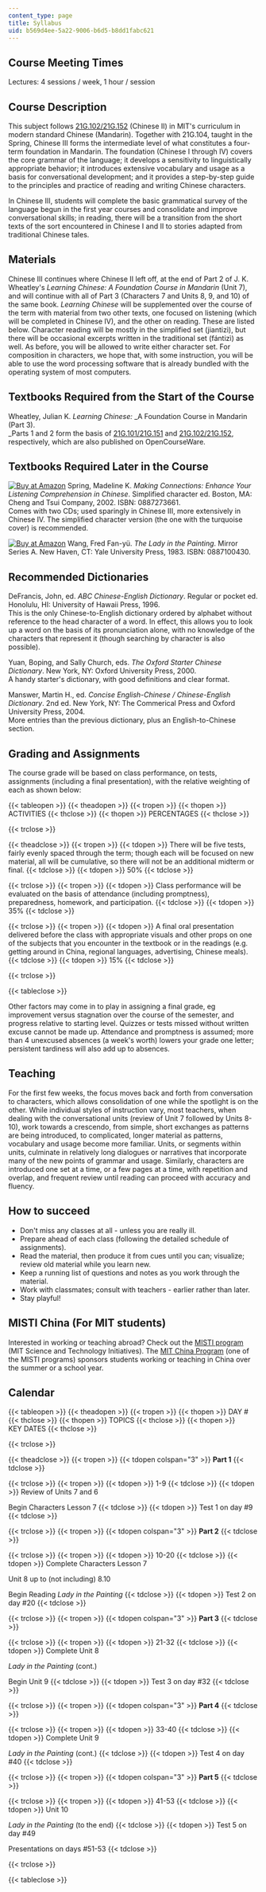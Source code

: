 ```yaml
---
content_type: page
title: Syllabus
uid: b569d4ee-5a22-9006-b6d5-b8dd1fabc621
---
```


Course Meeting Times
--------------------

Lectures: 4 sessions / week, 1 hour / session

Course Description
------------------

This subject follows [21G.102/21G.152](/courses/21g-102-chinese-ii-regular-spring-2015/) (Chinese II) in MIT's curriculum in modern standard Chinese (Mandarin). Together with 21G.104, taught in the Spring, Chinese III forms the intermediate level of what constitutes a four-term foundation in Mandarin. The foundation (Chinese I through IV) covers the core grammar of the language; it develops a sensitivity to linguistically appropriate behavior; it introduces extensive vocabulary and usage as a basis for conversational development; and it provides a step-by-step guide to the principles and practice of reading and writing Chinese characters.

In Chinese III, students will complete the basic grammatical survey of the language begun in the first year courses and consolidate and improve conversational skills; in reading, there will be a transition from the short texts of the sort encountered in Chinese I and II to stories adapted from traditional Chinese tales.

Materials
---------

Chinese III continues where Chinese II left off, at the end of Part 2 of J. K. Wheatley's _Learning Chinese: A Foundation Course in Mandarin_ (Unit 7), and will continue with all of Part 3 (Characters 7 and Units 8, 9, and 10) of the same book. _Learning Chinese_ will be supplemented over the course of the term with material from two other texts, one focused on listening (which will be completed in Chinese IV), and the other on reading. These are listed below. Character reading will be mostly in the simplified set (jiantizì), but there will be occasional excerpts written in the traditional set (fántizì) as well. As before, you will be allowed to write either character set. For composition in characters, we hope that, with some instruction, you will be able to use the word processing software that is already bundled with the operating system of most computers.

Textbooks Required from the Start of the Course
-----------------------------------------------

Wheatley, Julian K. _Learning Chinese:_ _A Foundation Course in Mandarin (Part 3).  
_Parts 1 and 2 form the basis of [21G.101/21G.151](/courses/21g-101-chinese-i-regular-fall-2014/) and [21G.102/21G.152](/courses/21g-102-chinese-ii-regular-spring-2015/), respectively, which are also published on OpenCourseWare.

Textbooks Required Later in the Course
--------------------------------------

[![Buy at Amazon](/images/a_logo_17.gif)](http://www.amazon.com/exec/obidos/ASIN/0887273661/ref=nosim/mitopencourse-20) Spring, Madeline K. _Making Connections: Enhance Your Listening Comprehension in Chinese_. Simplified character ed. Boston, MA: Cheng and Tsui Company, 2002. ISBN: 0887273661.  
Comes with two CDs; used sparingly in Chinese III, more extensively in Chinese IV. The simplified character version (the one with the turquoise cover) is recommended.

[![Buy at Amazon](/images/a_logo_17.gif)](http://www.amazon.com/exec/obidos/ASIN/0887100430/ref=nosim/mitopencourse-20) Wang, Fred Fan-yü. _The Lady in the Painting_. Mirror Series A. New Haven, CT: Yale University Press, 1983. ISBN: 0887100430.

Recommended Dictionaries
------------------------

DeFrancis, John, ed. _ABC Chinese-English Dictionary_. Regular or pocket ed. Honolulu, HI: University of Hawaii Press, 1996.  
This is the only Chinese-to-English dictionary ordered by alphabet without reference to the head character of a word. In effect, this allows you to look up a word on the basis of its pronunciation alone, with no knowledge of the characters that represent it (though searching by character is also possible).

Yuan, Boping, and Sally Church, eds. _The Oxford Starter Chinese Dictionary_. New York, NY: Oxford University Press, 2000.  
A handy starter's dictionary, with good definitions and clear format.

Manswer, Martin H., ed. _Concise English-Chinese / Chinese-English Dictionary_. 2nd ed. New York, NY: The Commerical Press and Oxford University Press, 2004.  
More entries than the previous dictionary, plus an English-to-Chinese section.

Grading and Assignments
-----------------------

The course grade will be based on class performance, on tests, assignments (including a final presentation), with the relative weighting of each as shown below:

{{< tableopen >}}
{{< theadopen >}}
{{< tropen >}}
{{< thopen >}}
ACTIVITIES
{{< thclose >}}
{{< thopen >}}
PERCENTAGES
{{< thclose >}}

{{< trclose >}}

{{< theadclose >}}
{{< tropen >}}
{{< tdopen >}}
There will be five tests, fairly evenly spaced through the term; though each will be focused on new material, all will be cumulative, so there will not be an additional midterm or final.
{{< tdclose >}}
{{< tdopen >}}
50%
{{< tdclose >}}

{{< trclose >}}
{{< tropen >}}
{{< tdopen >}}
Class performance will be evaluated on the basis of attendance (including promptness), preparedness, homework, and participation.
{{< tdclose >}}
{{< tdopen >}}
35%
{{< tdclose >}}

{{< trclose >}}
{{< tropen >}}
{{< tdopen >}}
A final oral presentation delivered before the class with appropriate visuals and other props on one of the subjects that you encounter in the textbook or in the readings (e.g. getting around in China, regional languages, advertising, Chinese meals).
{{< tdclose >}}
{{< tdopen >}}
15%
{{< tdclose >}}

{{< trclose >}}

{{< tableclose >}}

Other factors may come in to play in assigning a final grade, eg improvement versus stagnation over the course of the semester, and progress relative to starting level. Quizzes or tests missed without written excuse cannot be made up. Attendance and promptness is assumed; more than 4 unexcused absences (a week's worth) lowers your grade one letter; persistent tardiness will also add up to absences.

Teaching
--------

For the first few weeks, the focus moves back and forth from conversation to characters, which allows consolidation of one while the spotlight is on the other. While individual styles of instruction vary, most teachers, when dealing with the conversational units (review of Unit 7 followed by Units 8-10), work towards a crescendo, from simple, short exchanges as patterns are being introduced, to complicated, longer material as patterns, vocabulary and usage become more familiar. Units, or segments within units, culminate in relatively long dialogues or narratives that incorporate many of the new points of grammar and usage. Similarly, characters are introduced one set at a time, or a few pages at a time, with repetition and overlap, and frequent review until reading can proceed with accuracy and fluency.

How to succeed
--------------

*   Don't miss any classes at all - unless you are really ill.
*   Prepare ahead of each class (following the detailed schedule of assignments).
*   Read the material, then produce it from cues until you can; visualize; review old material while you learn new.
*   Keep a running list of questions and notes as you work through the material.
*   Work with classmates; consult with teachers - earlier rather than later.
*   Stay playful!

MISTI China (For MIT students)
------------------------------

Interested in working or teaching abroad? Check out the [MISTI program](http://mit.edu/misti/) (MIT Science and Technology Initiatives). The [MIT China Program](http://mit.edu/mit-china/) (one of the MISTI programs) sponsors students working or teaching in China over the summer or a school year.

Calendar
--------

{{< tableopen >}}
{{< theadopen >}}
{{< tropen >}}
{{< thopen >}}
DAY #
{{< thclose >}}
{{< thopen >}}
TOPICS
{{< thclose >}}
{{< thopen >}}
KEY DATES
{{< thclose >}}

{{< trclose >}}

{{< theadclose >}}
{{< tropen >}}
{{< tdopen colspan="3" >}}
**Part 1**
{{< tdclose >}}

{{< trclose >}}
{{< tropen >}}
{{< tdopen >}}
1-9
{{< tdclose >}}
{{< tdopen >}}
Review of Units 7 and 6  
  
Begin Characters Lesson 7
{{< tdclose >}}
{{< tdopen >}}
Test 1 on day #9
{{< tdclose >}}

{{< trclose >}}
{{< tropen >}}
{{< tdopen colspan="3" >}}
**Part 2**
{{< tdclose >}}

{{< trclose >}}
{{< tropen >}}
{{< tdopen >}}
10-20
{{< tdclose >}}
{{< tdopen >}}
Complete Characters Lesson 7  
  
Unit 8 up to (not including) 8.10  
  
Begin Reading _Lady in the Painting_
{{< tdclose >}}
{{< tdopen >}}
Test 2 on day #20
{{< tdclose >}}

{{< trclose >}}
{{< tropen >}}
{{< tdopen colspan="3" >}}
**Part 3**
{{< tdclose >}}

{{< trclose >}}
{{< tropen >}}
{{< tdopen >}}
21-32
{{< tdclose >}}
{{< tdopen >}}
Complete Unit 8  
  
_Lady in the Painting_ (cont.)  
  
Begin Unit 9
{{< tdclose >}}
{{< tdopen >}}
Test 3 on day #32
{{< tdclose >}}

{{< trclose >}}
{{< tropen >}}
{{< tdopen colspan="3" >}}
**Part 4**
{{< tdclose >}}

{{< trclose >}}
{{< tropen >}}
{{< tdopen >}}
33-40
{{< tdclose >}}
{{< tdopen >}}
Complete Unit 9  
  
_Lady in the Painting_ (cont.)
{{< tdclose >}}
{{< tdopen >}}
Test 4 on day #40
{{< tdclose >}}

{{< trclose >}}
{{< tropen >}}
{{< tdopen colspan="3" >}}
**Part 5**
{{< tdclose >}}

{{< trclose >}}
{{< tropen >}}
{{< tdopen >}}
41-53
{{< tdclose >}}
{{< tdopen >}}
Unit 10  
  
_Lady in the Painting_ (to the end)
{{< tdclose >}}
{{< tdopen >}}
Test 5 on day #49  
  
Presentations on days #51-53
{{< tdclose >}}

{{< trclose >}}

{{< tableclose >}}
